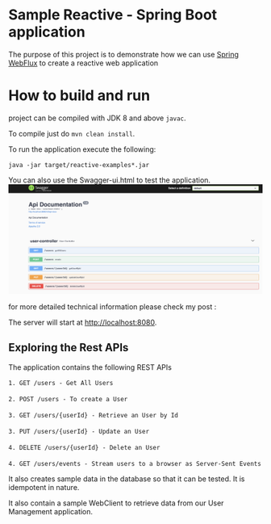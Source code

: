# Sample Reactive  - Spring Boot application
The purpose of this project is to demonstrate how we can use [Spring WebFlux](https://docs.spring.io/spring/docs/current/spring-framework-reference/web-reactive.html) to create a reactive web application

# How to build and run

project can be compiled with JDK 8 and above `javac`.

To compile just do `mvn clean install`.

To run the application execute the following:
```
java -jar target/reactive-examples*.jar
```
You can also use the Swagger-ui.html to test the application.
![alt text](swagger-ui.png)

for more detailed technical information please check my post :


The server will start at <http://localhost:8080>.

## Exploring the Rest APIs

The application contains the following REST APIs

```
1. GET /users - Get All Users

2. POST /users - To create a User

3. GET /users/{userId} - Retrieve an User by Id

3. PUT /users/{userId} - Update an User

4. DELETE /users/{userId} - Delete an User

4. GET /users/events - Stream users to a browser as Server-Sent Events
```
It also creates sample data in the database so that it can be tested. It is idempotent in nature.

It also contain a sample WebClient to retrieve data from our User Management application.

